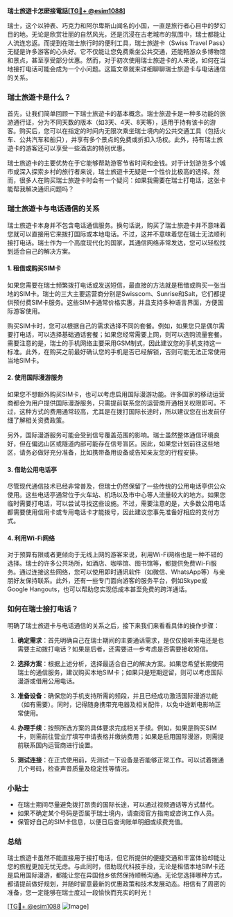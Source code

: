 **瑞士旅遊卡怎麽接電話[[TG💪+ @esim1088](https://t.me/s/esim1088)]**

瑞士，这个以钟表、巧克力和阿尔卑斯山闻名的小国，一直是旅行者心目中的梦幻目的地。无论是欣赏壮丽的自然风光，还是沉浸在古老城市的氛围中，瑞士都能让人流连忘返。而提到在瑞士旅行时的便利工具，瑞士旅遊卡（Swiss Travel Pass）无疑是许多游客的心头好。它不仅能让您免费乘坐公共交通，还能畅游众多博物馆和景点，甚至享受部分优惠。然而，对于初次使用瑞士旅遊卡的人来说，如何在当地接打电话可能会成为一个小问题。这篇文章就来详细聊聊瑞士旅遊卡与电话通信的关系。

### 瑞士旅遊卡是什么？

首先，让我们简单回顾一下瑞士旅遊卡的基本概念。瑞士旅遊卡是一种多功能的旅游通行证，分为不同天数的版本（如3天、4天、8天等），适用于持有该卡的游客。购买后，您可以在指定的时间内无限次乘坐瑞士境内的公共交通工具（包括火车、公共汽车和船只），并享有多个景点的免费或折扣入场权。此外，持有瑞士旅遊卡的游客还可以享受一些酒店的特别优惠。

瑞士旅遊卡的主要优势在于它能够帮助游客节省时间和金钱。对于计划游览多个城市或深入探索乡村的旅行者来说，瑞士旅遊卡无疑是一个性价比极高的选择。然而，很多人在购买瑞士旅遊卡时会有一个疑问：如果我需要在瑞士打电话，这张卡能帮我解决通讯问题吗？

### 瑞士旅遊卡与电话通信的关系

瑞士旅遊卡本身并不包含电话通信服务。换句话说，购买了瑞士旅遊卡并不意味着您就可以直接用它来拨打国际或本地电话。不过，这并不意味着您在瑞士无法顺利接打电话。瑞士作为一个高度现代化的国家，其通信网络非常发达，您可以轻松找到适合自己的解决方案。

#### 1. 租借或购买SIM卡

如果您需要在瑞士频繁拨打电话或发送短信，最直接的方法就是租借或购买一张当地的SIM卡。瑞士的三大主要运营商分别是Swisscom、Sunrise和Salt，它们都提供预付费SIM卡服务。这些SIM卡通常价格实惠，并且支持多种语言界面，方便国际游客使用。

购买SIM卡时，您可以根据自己的需求选择不同的套餐。例如，如果您只是偶尔需要打电话，可以选择基础通话套餐；如果您经常需要上网，则可以选购流量套餐。需要注意的是，瑞士的手机网络主要采用GSM制式，因此建议您的手机支持这一标准。此外，在购买之前最好确认您的手机是否已经解锁，否则可能无法正常使用当地SIM卡。

#### 2. 使用国际漫游服务

如果您不想额外购买SIM卡，也可以考虑启用国际漫游功能。许多国家的移动运营商都会为用户提供国际漫游服务，只需提前联系您的运营商开通相关权限即可。不过，这种方式的费用通常较高，尤其是在拨打国际长途时，所以建议您在出发前仔细了解相关资费政策。

另外，国际漫游服务可能会受到信号覆盖范围的影响。瑞士虽然整体通信环境良好，但在偏远山区或隧道内部可能存在信号盲区。因此，如果您计划前往这些地区，请务必做好充分准备，比如携带备用设备或告知亲友您的行程安排。

#### 3. 借助公用电话亭

尽管现代通信技术已经非常普及，但瑞士仍然保留了一些传统的公用电话亭供公众使用。这些电话亭通常位于火车站、机场以及市中心等人流量较大的地方。如果您临时需要打电话，可以尝试寻找这些设施。不过，需要注意的是，大多数公用电话都需要使用信用卡或专用电话卡才能拨号，因此建议您事先准备好相应的支付方式。

#### 4. 利用Wi-Fi网络

对于预算有限或者更倾向于无线上网的游客来说，利用Wi-Fi网络也是一种不错的选择。瑞士的许多公共场所，如酒店、咖啡馆、图书馆等，都提供免费Wi-Fi服务。通过连接这些网络，您可以使用即时通讯软件（如微信、WhatsApp等）与亲朋好友保持联系。此外，还有一些专门面向游客的服务平台，例如Skype或Google Hangouts，也可以帮助您实现低成本甚至免费的跨洋通话。

### 如何在瑞士接打电话？

明确了瑞士旅遊卡与电话通信的关系之后，接下来我们来看看具体的操作步骤：

1. **确定需求**：首先明确自己在瑞士期间的主要通话需求，是仅仅接听来电还是也需要主动拨打电话？如果是后者，还需要进一步考虑是否需要接收短信。

2. **选择方案**：根据上述分析，选择最适合自己的解决方案。如果您希望长期使用瑞士的通信服务，建议购买本地SIM卡；如果只是短期逗留，则可以考虑国际漫游或借用公用电话。

3. **准备设备**：确保您的手机支持所需的频段，并且已经成功激活国际漫游功能（如有需要）。同时，记得随身携带充电器及相关配件，以免中途断电影响正常使用。

4. **办理手续**：按照所选方案的具体要求完成相关手续。例如，如果是购买SIM卡，则需前往营业厅填写申请表格并缴纳费用；如果是启用国际漫游，则需提前联系国内运营商进行设置。

5. **测试连接**：在正式使用前，先测试一下设备是否能够正常工作。可以试着拨通几个号码，检查声音质量及稳定性等情况。

### 小贴士

- 在瑞士期间尽量避免拨打昂贵的国际长途，可以通过视频通话等方式替代。
- 如果不确定某个号码是否属于瑞士境内，请查阅官方指南或咨询工作人员。
- 保管好自己的SIM卡信息，以便日后查询账单明细或续费充值。

### 总结

瑞士旅遊卡虽然不能直接用于接打电话，但它所提供的便捷交通和丰富体验却能让您的旅程更加无忧无虑。与此同时，借助现代科技手段，无论是租借本地SIM卡还是启用国际漫游，都能让您在异国他乡依然保持顺畅沟通。无论您选择哪种方式，都请提前做好规划，并随时留意最新的优惠政策和技术发展动态。相信有了周密的准备，您一定能够在瑞士度过一段愉快而充实的时光！

[[TG💪+ @esim1088](https://t.me/s/esim1088) ![Image](https://i.postimg.cc/4NQfJmqS/Snipaste-2025-05-13-00-14-12.png)]